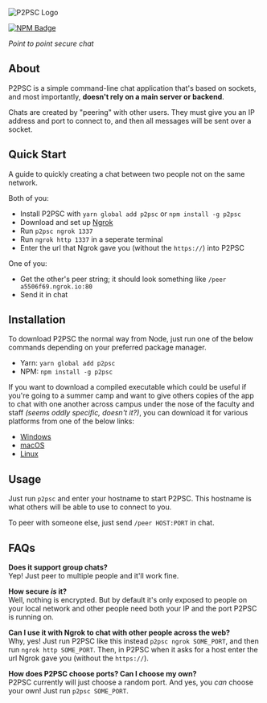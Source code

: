 ![P2PSC Logo](https://github.com/arch-lord/p2psc/blob/master/assets/logo-long.png)

[![NPM Badge](https://img.shields.io/npm/v/p2psc.svg?style=for-the-badge)](https://npm.im/p2psc)

*Point to point secure chat*

## About

P2PSC is a simple command-line chat application that's based on sockets, and most importantly, **doesn't rely on a main server or backend**.

Chats are created by "peering" with other users. They must give you an IP address and port to connect to, and then all messages will be sent over a socket.

## Quick Start

A guide to quickly creating a chat between two people not on the same network.

Both of you:

- Install P2PSC with `yarn global add p2psc` or `npm install -g p2psc`
- Download and set up [Ngrok](https://ngrok.com/download)
- Run `p2psc ngrok 1337`
- Run `ngrok http 1337` in a seperate terminal
- Enter the url that Ngrok gave you (without the `https://`) into P2PSC

One of you:

- Get the other's peer string; it should look something like `/peer a5506f69.ngrok.io:80`
- Send it in chat

## Installation

To download P2PSC the normal way from Node, just run one of the below commands depending on your preferred package manager.

- Yarn: `yarn global add p2psc`
- NPM: `npm install -g p2psc`

If you want to download a compiled executable which could be useful if you're going to a summer camp and want to give others copies of the app to chat with one another across campus under the nose of the faculty and staff *(seems oddly specific, doesn't it?)*, you can download it for various platforms from one of the below links:

- [Windows](https://github.com/arch-lord/p2psc/raw/master/dist/p2psc-win.exe)
- [macOS](https://github.com/arch-lord/p2psc/raw/master/dist/p2psc-macos)
- [Linux](https://github.com/arch-lord/p2psc/raw/master/dist/p2psc-linux)

## Usage

Just run `p2psc` and enter your hostname to start P2PSC. This hostname is what others will be able to use to connect to you.

To peer with someone else, just send `/peer HOST:PORT` in chat.

## FAQs

**Does it support group chats?**  
Yep! Just peer to multiple people and it'll work fine.

**How secure *is* it?**  
Well, nothing is encrypted. But by default it's only exposed to people on your local network and other people need both your IP and the port P2PSC is running on.

**Can I use it with Ngrok to chat with other people across the web?**  
Why, yes! Just run P2PSC like this instead `p2psc ngrok SOME_PORT`, and then run `ngrok http SOME_PORT`. Then, in P2PSC when it asks for a host enter the url Ngrok gave you (without the `https://`).

**How does P2PSC choose ports? Can I choose my own?**  
P2PSC currently will just choose a random port. And yes, you *can* choose your own! Just run `p2psc SOME_PORT`.